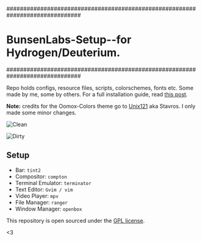 ##############################################################################
# BunsenLabs-Setup--for Hydrogen/Deuterium.
##############################################################################

Repo holds configs, resource files, scripts, colorschemes, fonts etc. Some made by me, some by others. For a full installation guide, read [this post](https://lgeurts.github.io/open%20source/2017/07/11/bunsenlabs-linux-setup-notes-for-dell-inspiron-6000/).

**Note:** credits for the Oomox-Colors theme go to [Unix121](https://github.com/unix121) aka Stavros. I only made some minor changes.

![Clean](https://github.com/lgeurts/lgeurts.github.io/blob/master/assets/bl-colors-clean-scrot.png)


![Dirty](https://github.com/lgeurts/lgeurts.github.io/blob/master/assets/bl-colors-dirty-scrot.png)

## Setup

- Bar: `tint2`
- Compositor: `compton`
- Terminal Emulator: `terminator`
- Text Editor: `Gvim / vim`
- Video Player: `mpv`
- File Manager: `ranger`
- Window Manager: `openbox`

This repository is open sourced under the [GPL license](LICENSE.md).

<3
